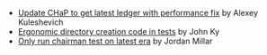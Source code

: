 - [Update CHaP to get latest ledger with performance fix](https://github.com/input-output-hk/cardano-node/pull/5157) by Alexey Kuleshevich
- [Ergonomic directory creation code in tests](https://github.com/input-output-hk/cardano-node/pull/5083) by John Ky
- [Only run chairman test on latest era](https://github.com/input-output-hk/cardano-node/pull/4712) by Jordan Millar
